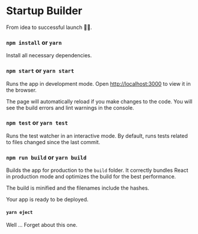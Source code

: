 # Startup Builder

From idea to successful launch 🦄🚀.

### `npm install` or `yarn`

Install all necessary dependencies.

### `npm start` or `yarn start`

Runs the app in development mode. Open [http://localhost:3000](http://localhost:3000) to view it in the browser.

The page will automatically reload if you make changes to the code. You will see the build errors and lint warnings in the console.

### `npm test` or `yarn test`

Runs the test watcher in an interactive mode. By default, runs tests related to files changed since the last commit.

### `npm run build` or `yarn build`

Builds the app for production to the `build` folder. It correctly bundles React in production mode and optimizes the build for the best performance.

The build is minified and the filenames include the hashes.

Your app is ready to be deployed.

#### `yarn eject`

Well ... Forget about this one.
